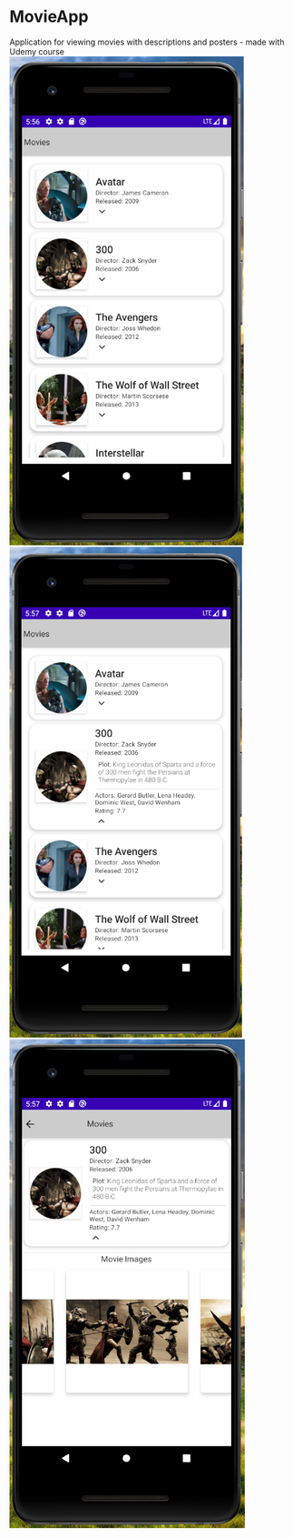 # MovieApp
Application for viewing movies with descriptions and posters - made with Udemy course
![](appScreen1.PNG)
![](appScreen2.PNG)
![](appScreen3.PNG)
